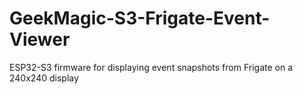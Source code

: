 # GeekMagic-S3-Frigate-Event-Viewer
ESP32-S3 firmware for displaying event snapshots from Frigate on a 240x240 display
